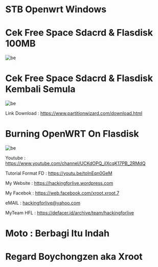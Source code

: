 # STB Openwrt Windows

# Cek Free Space Sdacrd & Flasdisk 100MB
![be](https://raw.githubusercontent.com/boychongzen18/STB-Openwrt_Windows/main/fd.jpg)

# Cek Free Space Sdacrd & Flasdisk Kembali Semula 
![be](https://raw.githubusercontent.com/boychongzen18/STB-Openwrt_Windows/main/fd1.jpg)

Link Download : https://www.partitionwizard.com/download.html

# Burning OpenWRT On Flasdisk
![be](https://raw.githubusercontent.com/boychongzen18/STB-Openwrt_Windows/main/burning.jpg)



 Youtube      : https://www.youtube.com/channel/UCKdOPQ_iIXcqK17PB_2RMdQ

Tutorial Format FD : https://youtu.be/toInEqn0GeM

My Website    : https://hackingforlive.wordpress.com

My Facebok    : https://web.facebook.com/xroot.xroot.7

eMAIL         : hackingforlive@yahoo.com      

MyTeam HFL    : https://defacer.id/archive/team/hackingforlive

# Moto : Berbagi Itu Indah

# Regard Boychongzen aka Xroot
